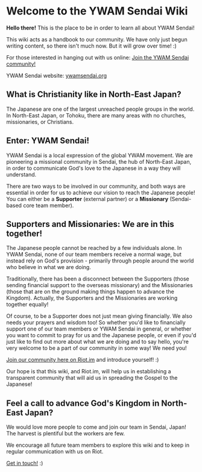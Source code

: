 # Welcome to the YWAM Sendai Wiki

**Hello there!** This is the place to be in order to learn all about YWAM Sendai!

This wiki acts as a handbook to our community. We have only just begun writing content, so there isn't much now. But it will grow over time! :)

For those interested in hanging out with us online: [Join the YWAM Sendai community!](https://ywamsendai.org/join)

YWAM Sendai website: [ywamsendai.org](https://ywamsendai.org)

## What is Christianity like in North-East Japan?

The Japanese are one of the largest unreached people groups in the world. In North-East Japan, or Tohoku, there are many areas with no churches, missionaries, or Christians. 

## Enter: YWAM Sendai!

YWAM Sendai is a local expression of the global YWAM movement. We are pioneering a missional community in Sendai, the hub of North-East Japan, in order to communicate God's love to the Japanese in a way they will understand.

There are two ways to be involved in our community, and both ways are essential in order for us to achieve our vision to reach the Japanese people! You can either be a **Supporter** (external partner) or a **Missionary** (Sendai-based core team member). 

## Supporters and Missionaries: We are in this together!

The Japanese people cannot be reached by a few individuals alone. In YWAM Sendai, none of our team members receive a normal wage, but instead rely on God's provision - primarily through people around the world who believe in what we are doing.

Traditionally, there has been a disconnect between the Supporters (those sending financial support to the overseas missionary) and the Missionaries (those that are on the ground making things happen to advance the Kingdom). Actually, the Supporters and the Missionaries are working together equally!

Of course, to be a Supporter does not just mean giving financially. We also needs your prayers and wisdom too! So whether you'd like to financially support one of our team members or YWAM Sendai in general, or whether you want to commit to pray for us and the Japanese people, or even if you'd just like to find out more about what we are doing and to say hello, you're very welcome to be a part of our community in some way! We need you!

[Join our community here on Riot.im](https://ywamsendai.org/join) and introduce yourself! :)

Our hope is that this wiki, and Riot.im, will help us in establishing a transparent community that will aid us in spreading the Gospel to the Japanese!

## Feel a call to advance God's Kingdom in North-East Japan?

We would love more people to come and join our team in Sendai, Japan! The harvest is plentiful but the workers are few.

We encourage all future team members to explore this wiki and to keep in regular communication with us on Riot.

[Get in touch!](https://ywamsendai.org/join) :)